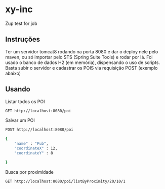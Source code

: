 # xy-inc
Zup test for job

## Instruções
Ter um servidor tomcat8 rodando na porta 8080 e dar o deploy nele pelo maven, ou só importar pelo STS (Spring Suite Tools) e rodar por lá. Foi usado o banco de dados H2 (em memória), dispensando o uso de scripts. Basta subir o servidor e cadastrar os POIS via requisição POST (exemplo abaixo)

## Usando
Listar todos os POI
```sh
GET http://localhost:8080/poi
```

Salvar um POI
```sh
POST http://localhost:8080/poi

{
	"name" : "Pub",
	"coordinateX" : 12,
	"coordinateY" : 8

}
```

Busca por proximidade
```sh
GET http://localhost:8080/poi/listByProximity/20/10/1
```


